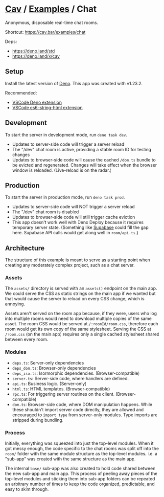 # [Cav](https://cav.bar) / [Examples](../README.md) / Chat

Anonymous, disposable real-time chat rooms.

Shortcut: https://cav.bar/examples/chat

Deps:
  - https://deno.land/std
  - https://deno.land/x/cav

## Setup

Install the latest version of [Deno](https://deno.land). This app was created
with v1.23.2.

Recommended:

- [VSCode Deno
extension](https://marketplace.visualstudio.com/items?itemName=denoland.vscode-deno)
- [VSCode es6-string-html extension](https://marketplace.visualstudio.com/items?itemName=Tobermory.es6-string-html)

## Development

To start the server in development mode, run `deno task dev`.

- Updates to server-side code will trigger a server reload
- The "/dev" chat room is active, providing a stable room ID for testing changes
- Updates to browser-side code will cause the cached `/dom.ts`
  bundle to be evicted and regenerated. Changes will take effect when the
  browser window is reloaded. (Live-reload is on the radar.)

## Production

To start the server in production mode, run `deno task prod`.

- Updates to server-side code will NOT trigger a server reload
- The "/dev" chat room is disabled
- Updates to browser-side code will still trigger cache eviction
- This app doesn't work well with Deno Deploy because it requires temporary
  server state. (Something like [Supabase](https://supabase.com) could fill the
  gap here. Supabase API calls would get along well in `room/api.ts`.)

## Architecture

The structure of this example is meant to serve as a starting point when
creating any moderately complex project, such as a chat server.

### Assets

The `assets/` directory is served with an `assets()` endpoint on the main app.
We could serve the CSS as static strings on the main app if we wanted but that
would cause the server to reload on every CSS change, which is annoying.

Assets aren't served on the room app because, if they were, users who log into
multiple rooms would need to download multiple copies of the same asset. The
room CSS would be served at `/:roomId/room.css`, therefore each room would get
its own copy of the same stylesheet. Serving the CSS at `/room.css` (on the main
app) requires only a single cached stylesheet shared between every room.

### Modules

- `deps.ts`: Server-only dependencies
- `deps_dom.ts`: Browser-only dependencies
- `deps_iso.ts`: Isormorphic dependencies. (Browser-compatible)
- `server.ts`: Server-side code, where handlers are defined.
- `api.ts`: Business logic. (Server-only)
- `html.ts`: HTML templates. (Browser-compatible)
- `rpc.ts`: For triggering server routines on the client. (Browser-compatible)
- `dom.ts`: Browser-side code, where DOM manipulation happens. While these
  shouldn't import server code directly, they are allowed and encouraged to
  `import type` from server-only modules. Type imports are stripped during
  bundling.

### Process

Initially, everything was squeezed into just the top-level modules. When it got
messy enough, the code specific to the chat rooms was split off into the `room/`
folder with the same module structure as the top-level modules. i.e. a "sub-app"
was created with the same structure as the main app.

The internal `base/` sub-app was also created to hold code shared between the
new sub-app and main app. This process of peeling away pieces of the top-level
modules and sticking them into sub-app folders can be repeated an arbitrary
number of times to keep the code organized, predictable, and easy to skim
through.
